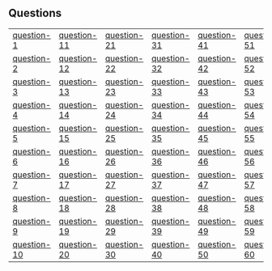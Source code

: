## Questions
| |  |  |  |  |  |  |  |  | |
|- | - | - | - | - | - | - | - | - | -|
|[question-1](./q/question-1.pdf) | [question-11](./q/question-11.pdf) | [question-21](./q/question-21.pdf) | [question-31](./q/question-31.pdf) | [question-41](./q/question-41.pdf) | [question-51](./q/question-51.pdf) | [question-61](./q/question-61.pdf) | [question-71](./q/question-71.pdf) | [question-81](./q/question-81.pdf) | [question-91](./q/question-91.pdf)|
|[question-2](./q/question-2.pdf) | [question-12](./q/question-12.pdf) | [question-22](./q/question-22.pdf) | [question-32](./q/question-32.pdf) | [question-42](./q/question-42.pdf) | [question-52](./q/question-52.pdf) | [question-62](./q/question-62.pdf) | [question-72](./q/question-72.pdf) | [question-82](./q/question-82.pdf) | [question-92](./q/question-92.pdf)|
|[question-3](./q/question-3.pdf) | [question-13](./q/question-13.pdf) | [question-23](./q/question-23.pdf) | [question-33](./q/question-33.pdf) | [question-43](./q/question-43.pdf) | [question-53](./q/question-53.pdf) | [question-63](./q/question-63.pdf) | [question-73](./q/question-73.pdf) | [question-83](./q/question-83.pdf) | [question-93](./q/question-93.pdf)|
|[question-4](./q/question-4.pdf) | [question-14](./q/question-14.pdf) | [question-24](./q/question-24.pdf) | [question-34](./q/question-34.pdf) | [question-44](./q/question-44.pdf) | [question-54](./q/question-54.pdf) | [question-64](./q/question-64.pdf) | [question-74](./q/question-74.pdf) | [question-84](./q/question-84.pdf) | [question-94](./q/question-94.pdf)|
|[question-5](./q/question-5.pdf) | [question-15](./q/question-15.pdf) | [question-25](./q/question-25.pdf) | [question-35](./q/question-35.pdf) | [question-45](./q/question-45.pdf) | [question-55](./q/question-55.pdf) | [question-65](./q/question-65.pdf) | [question-75](./q/question-75.pdf) | [question-85](./q/question-85.pdf) | [question-95](./q/question-95.pdf)|
|[question-6](./q/question-6.pdf) | [question-16](./q/question-16.pdf) | [question-26](./q/question-26.pdf) | [question-36](./q/question-36.pdf) | [question-46](./q/question-46.pdf) | [question-56](./q/question-56.pdf) | [question-66](./q/question-66.pdf) | [question-76](./q/question-76.pdf) | [question-86](./q/question-86.pdf) | [question-96](./q/question-96.pdf)|
|[question-7](./q/question-7.pdf) | [question-17](./q/question-17.pdf) | [question-27](./q/question-27.pdf) | [question-37](./q/question-37.pdf) | [question-47](./q/question-47.pdf) | [question-57](./q/question-57.pdf) | [question-67](./q/question-67.pdf) | [question-77](./q/question-77.pdf) | [question-87](./q/question-87.pdf) | [question-97](./q/question-97.pdf)|
|[question-8](./q/question-8.pdf) | [question-18](./q/question-18.pdf) | [question-28](./q/question-28.pdf) | [question-38](./q/question-38.pdf) | [question-48](./q/question-48.pdf) | [question-58](./q/question-58.pdf) | [question-68](./q/question-68.pdf) | [question-78](./q/question-78.pdf) | [question-88](./q/question-88.pdf) | [question-98](./q/question-98.pdf)|
|[question-9](./q/question-9.pdf) | [question-19](./q/question-19.pdf) | [question-29](./q/question-29.pdf) | [question-39](./q/question-39.pdf) | [question-49](./q/question-49.pdf) | [question-59](./q/question-59.pdf) | [question-69](./q/question-69.pdf) | [question-79](./q/question-79.pdf) | [question-89](./q/question-89.pdf) | [question-99](./q/question-99.pdf)|
|[question-10](./q/question-10.pdf) | [question-20](./q/question-20.pdf) | [question-30](./q/question-30.pdf) | [question-40](./q/question-40.pdf) | [question-50](./q/question-50.pdf) | [question-60](./q/question-60.pdf) | [question-70](./q/question-70.pdf) | [question-80](./q/question-80.pdf) | [question-90](./q/question-90.pdf) | |
